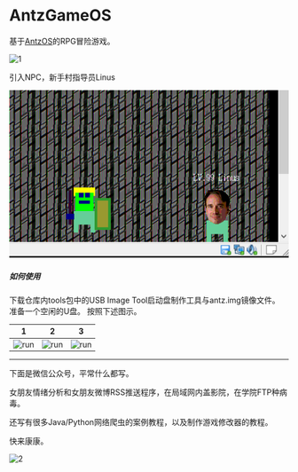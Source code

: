 # AntzGameOS

基于[AntzOS](https://github.com/CasterWx/AntzOS)的RPG冒险游戏。

![1](screen/VID_20191019_173937.gif)

引入NPC，新手村指导员Linus

![2](screen/linus.png)

##### 如何使用

下载仓库内tools包中的USB Image Tool启动盘制作工具与antz.img镜像文件。
准备一个空闲的U盘。
按照下述图示。

| 1 | 2 | 3 |
| ------- | -------- | -------- |
| ![run](https://github.com/CasterWx/AntzOS/raw/master/screen/h1.png) | ![run](https://github.com/CasterWx/AntzOS/screen/h2.png) | ![run](https://github.com/CasterWx/AntzOS/raw/master/screen/h3.png) |


-----------

下面是微信公众号，平常什么都写。

女朋友情绪分析和女朋友微博RSS推送程序，在局域网内盖影院，在学院FTP种病毒。

还写有很多Java/Python网络爬虫的案例教程，以及制作游戏修改器的教程。

快来康康。

![2](https://camo.githubusercontent.com/95ab4de15b5adbccc836ed20010256cf3b128e89/68747470733a2f2f7777772e636e626c6f67732e636f6d2f696d616765732f636e626c6f67735f636f6d2f4c65784d6f6f6e2f313339313533332f6f5f7172636f64655f666f725f67685f6633343537663466373361315f3235382e6a7067)
